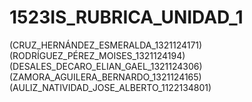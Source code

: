 # 1523IS_RUBRICA_UNIDAD_1

(CRUZ_HERNÁNDEZ_ESMERALDA_1321124171)
(RODRÍGUEZ_PÉREZ_MOISES_1321124194)
(DESALES_DECARO_ELIAN_GAEL_1321124306)
(ZAMORA_AGUILERA_BERNARDO_1321124165)
(AULIZ_NATIVIDAD_JOSE_ALBERTO_1122134801)
